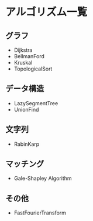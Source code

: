 # アルゴリズム一覧
## グラフ
* Dijkstra
* BellmanFord
* Kruskal
* TopologicalSort

## データ構造
* LazySegmentTree
* UnionFind

## 文字列
* RabinKarp

## マッチング
* Gale-Shapley Algorithm

## その他
* FastFourierTransform

